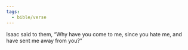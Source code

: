 ```yaml
---
tags:
  - bible/verse
---
```

Isaac said to them, “Why have you come to me, since you hate me, and have sent me away from you?”